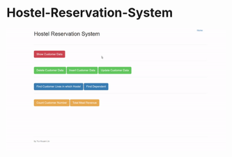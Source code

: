 # Hostel-Reservation-System

<img src="https://github.com/gsdndeer/Hostel-Reservation-System/blob/main/figures/demo.gif">
